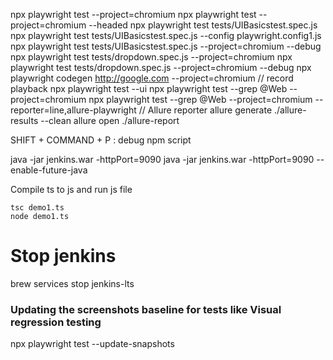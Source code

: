 npx playwright test --project=chromium
npx playwright test --project=chromium --headed
npx playwright test tests/UIBasicstest.spec.js
npx playwright test tests/UIBasicstest.spec.js --config playwright.config1.js
npx playwright test tests/UIBasicstest.spec.js --project=chromium --debug
npx playwright test tests/dropdown.spec.js --project=chromium
npx playwright test tests/dropdown.spec.js --project=chromium --debug
npx playwright codegen http://google.com --project=chromium // record playback
npx playwright test --ui
npx playwright test --grep @Web --project=chromium
npx playwright test --grep @Web --project=chromium --reporter=line,allure-playwright // Allure reporter
allure generate ./allure-results --clean
allure open ./allure-report

SHIFT + COMMAND + P : debug npm script

java -jar jenkins.war -httpPort=9090
java -jar jenkins.war -httpPort=9090 --enable-future-java

Compile ts to js and run js file

```
tsc demo1.ts
node demo1.ts
```

# Stop jenkins
brew services stop jenkins-lts


### Updating the screenshots baseline for tests like Visual regression testing
npx playwright test --update-snapshots